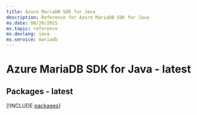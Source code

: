 ```yaml
---
title: Azure MariaDB SDK for Java
description: Reference for Azure MariaDB SDK for Java
ms.date: 08/20/2025
ms.topic: reference
ms.devlang: java
ms.service: mariadb
---
```

# Azure MariaDB SDK for Java - latest
## Packages - latest
[!INCLUDE [packages](mariadb-index.md)]